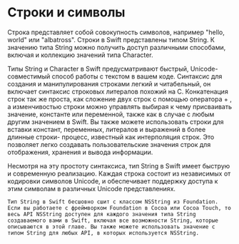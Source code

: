 # Строки и символы
Строка представляет собой совокупность символов, например "hello, world" или "albatross". Строки в Swift представлены типом String. К значению типа String можно получить доступ различными способами, включая и коллекцию значений типа Character.

Типы String и Character в Swift предусматривают быстрый, Unicode-совместимый способ работы с текстом в вашем коде. Синтаксис для создания и манипулирования строками легкий и читабельный, он включает синтаксис строковых литералов похожий на С. Конкатенация строк так же проста, как сложение двух строк с помощью оператора + , а изменчивостью строки можно управлять выбирая к чему присваивать значение, константе или переменной, также как в случае с любым другим значением в Swift. Вы также можете использовать строки для вставки констант, переменных, литералов и выражений в более длинные строки- процесс, известный как интерполяция строк. Это позволяет легко создавать пользовательские значения строк для отображения, хранения и вывода информации.

Несмотря на эту простоту синтаксиса, тип String в Swift имеет быструю и современную реализацию. Каждая строка состоит из независимых от кодировки символов Unicode, и обеспечивает поддержку доступа к этим символам в различных Unicode представлениях.

    Тип String в Swift бесшовно сшит с классом NSString из Foundation. Если вы работаете с фреймворком Foundation в Cocoa или Cocoa Touch, то весь API NSString доступен для каждого значения типа String создаваемого вами в Swift, включая все возможности String, которые описываются в этой главе. Вы также можете использовать значение с типом String для любых API, в которых используется NSString.
